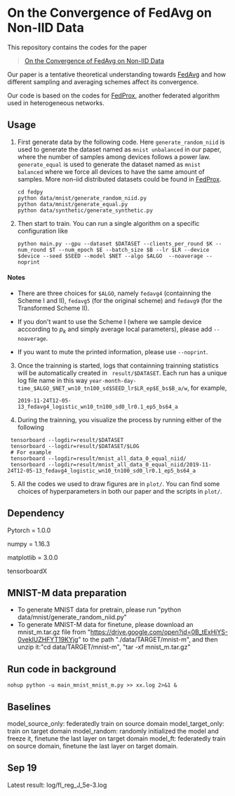 # On the Convergence of FedAvg on Non-IID Data

This repository contains the codes for the paper

> [On the Convergence of FedAvg on Non-IID Data](https://arxiv.org/pdf/1907.02189.pdf)

Our paper is a tentative theoretical understanding towards [FedAvg](<https://arxiv.org/abs/1602.05629>) and how different sampling and averaging schemes affect its convergence.

Our code is based on the codes for [FedProx](<https://github.com/litian96/FedProx>), another federated algorithm used in heterogeneous networks.



## Usage

1. First generate data by the following code. Here `generate_random_niid` is used to generate the dataset named as ` mnist unbalanced ` in our paper,  where the number of samples among devices follows a power law. `generate_equal` is used to generate the dataset named as ` mnist balanced ` where we force all devices to have the same amount of samples. More non-iid distributed datasets could be found in [FedProx](<https://github.com/litian96/FedProx>).

    ```
   cd fedpy
   python data/mnist/generate_random_niid.py
   python data/mnist/generate_equal.py
   python data/synthetic/generate_synthetic.py
   ```

2. Then start to train. You can run a single algorithm on a specific configuration like

    ```
   python main.py --gpu --dataset $DATASET --clients_per_round $K --num_round $T --num_epoch $E --batch_size $B --lr $LR --device $device --seed $SEED --model $NET --algo $ALGO  --noaverage --noprint
   ```

#### Notes

- There are three choices for `$ALGO`, namely `fedavg4` (containning the Scheme I and II), `fedavg5` (for the original scheme) and `fedavg9` (for the Transformed Scheme II).

- If you don't want to use the Scheme I (where we sample device acccording to $p_k$ and simply average local parameters), please add `--noaverage`.

- If you want to mute the printed information, please use `--noprint`.

3. Once the trainning is started, logs that containning trainning statistics will be automatically created in ` result/$DATASET`. Each run has a unique log file name in this way `year-month-day-time_$ALGO_$NET_wn10_tn100_sd$SEED_lr$LR_ep$E_bs$B_a/w`, for example, 
    ```
   2019-11-24T12-05-13_fedavg4_logistic_wn10_tn100_sd0_lr0.1_ep5_bs64_a
   ```

4. During the trainning, you visualize the process by running either of the following

  ```
   tensorboard --logdir=result/$DATASET
   tensorboard --logdir=result/$DATASET/$LOG
   # For example
   tensorboard --logdir=result/mnist_all_data_0_equal_niid/
   tensorboard --logdir=result/mnist_all_data_0_equal_niid/2019-11-24T12-05-13_fedavg4_logistic_wn10_tn100_sd0_lr0.1_ep5_bs64_a
  ```

5. All the codes we used to draw figures are in `plot/`. You can find some choices of hyperparameters in both our paper and the scripts in `plot/`.



## Dependency

Pytorch = 1.0.0

numpy = 1.16.3

matplotlib = 3.0.0

tensorboardX


## MNIST-M data preparation

- To generate MNIST data for pretrain, please run "python data/mnist/generate_random_niid.py"
- To generate MNIST-M data for finetune, please download an mnist_m.tar.gz file from "https://drive.google.com/open?id=0B_tExHiYS-0veklUZHFYT19KYjg" to the path "./data/TARGET/mnist-m", and then unzip it:"cd data/TARGET/mnist-m", "tar -xf mnist_m.tar.gz"

## Run code in background
`nohup python -u main_mnist_mnist_m.py >> xx.log 2>&1 &`

## Baselines
model_source_only: federatedly train on source domain
model_target_only: train on target domain
model_random: randomly initialized the model and freeze it, finetune the last layer on target domain
model_ft: federatedly train on source domain, finetune the last layer on target domain.




## Sep 19
Latest result: log/fl_reg_J_5e-3.log